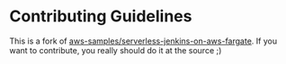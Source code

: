 # Contributing Guidelines

This is a fork of [aws-samples/serverless-jenkins-on-aws-fargate](https://github.com/aws-samples/serverless-jenkins-on-aws-fargate). If you want to contribute, you really should do it at the source ;)
